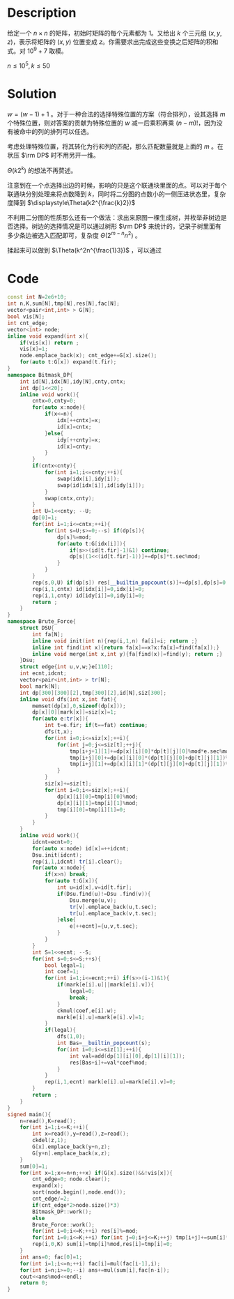 # Description

给定一个 $n\times n$ 的矩阵，初始时矩阵的每个元素都为 $1$。又给出 $k$ 个三元组 $(x,y,z)$，表示将矩阵的 $(x,y)$ 位置变成 $z$。你需要求出完成这些变换之后矩阵的积和式。对 $10^9+7$ 取模。

$n\le 10^5,k\le 50$

# Solution

$w=(w-1)+1$ 。对于一种合法的选择特殊位置的方案（符合排列），设其选择 $m$ 个特殊位置，则对答案的贡献为特殊位置的 $w$ 减一后乘积再乘 $(n-m)!$，因为没有被命中的列的排列可以任选。

考虑处理特殊位置，将其转化为行和列的匹配，那么匹配数量就是上面的 $m$ 。在状压 $\rm DP$ 时不用另开一维。

$\Theta(k2^{k})$ 的想法不再赘述。

注意到在一个点选择出边的时候，影响的只是这个联通块里面的点。可以对于每个联通块分别处理来将点数降到 $k$，同时将二分图的点数小的一侧压进状态里，复杂度降到 $\displaystyle\Theta(k2^{\frac{k}2})$

不利用二分图的性质那么还有一个做法：求出来原图一棵生成树，并枚举非树边是否选择。树边的选择情况是可以通过树形 $\rm DP$ 来统计的，记录子树里面有多少条边被选入匹配即可，复杂度 $\Theta(2^{m-n}n^2)$ 。

揉起来可以做到 $\Theta(k^2n^{\frac{1}3})$ ，可以通过

# Code

```cpp
const int N=2e6+10;
int n,K,sum[N],tmp[N],res[N],fac[N];
vector<pair<int,int> > G[N];
bool vis[N];
int cnt_edge;
vector<int> node;
inline void expand(int x){
	if(vis[x]) return ;
	vis[x]=1;
	node.emplace_back(x); cnt_edge+=G[x].size();
	for(auto t:G[x]) expand(t.fir);
}
namespace Bitmask_DP{
	int id[N],idx[N],idy[N],cnty,cntx;
	int dp[1<<20];
	inline void work(){
		cntx=0,cnty=0;
		for(auto x:node){
			if(x<=n){
				idx[++cntx]=x;
				id[x]=cntx;
			}else{
				idy[++cnty]=x;
				id[x]=cnty;
			}
		}
		if(cntx<cnty){
			for(int i=1;i<=cnty;++i){
				swap(idx[i],idy[i]);
				swap(id[idx[i]],id[idy[i]]);
			}
			swap(cntx,cnty);
		}
		int U=1<<cnty; --U;
		dp[0]=1;
		for(int i=1;i<=cntx;++i){
			for(int s=U;s>=0;--s) if(dp[s]){
				dp[s]%=mod;
				for(auto t:G[idx[i]]){
					if(s>>(id[t.fir]-1)&1) continue;
					dp[s|(1<<(id[t.fir]-1))]+=dp[s]*t.sec%mod;	
				}
			}
		}
		rep(s,0,U) if(dp[s]) res[__builtin_popcount(s)]+=dp[s],dp[s]=0;
		rep(i,1,cntx) id[idx[i]]=0,idx[i]=0;
		rep(i,1,cnty) id[idy[i]]=0,idy[i]=0;
		return ;
	}	
}
namespace Brute_Force{
	struct DSU{
		int fa[N];
		inline void init(int n){rep(i,1,n) fa[i]=i; return ;}
		inline int find(int x){return fa[x]==x?x:fa[x]=find(fa[x]);}
		inline void merge(int x,int y){fa[find(x)]=find(y); return ;}
	}Dsu;
	struct edge{int u,v,w;}e[110];
	int ecnt,idcnt;
	vector<pair<int,int> > tr[N];
	bool mark[N];
	int dp[300][300][2],tmp[300][2],id[N],siz[300];
	inline void dfs(int x,int fat){
		memset(dp[x],0,sizeof(dp[x]));
		dp[x][0][mark[x]]=siz[x]=1;
		for(auto e:tr[x]){
			int t=e.fir; if(t==fat) continue;
			dfs(t,x);
			for(int i=0;i<=siz[x];++i){
				for(int j=0;j<=siz[t];++j){
					tmp[i+j+1][1]+=dp[x][i][0]*dp[t][j][0]%mod*e.sec%mod;
					tmp[i+j][0]+=dp[x][i][0]*(dp[t][j][0]+dp[t][j][1])%mod;
					tmp[i+j][1]+=dp[x][i][1]*(dp[t][j][0]+dp[t][j][1])%mod;
				}
			}
			siz[x]+=siz[t];
			for(int i=0;i<=siz[x];++i){
				dp[x][i][0]=tmp[i][0]%mod;
				dp[x][i][1]=tmp[i][1]%mod;
				tmp[i][0]=tmp[i][1]=0;
			}
		}
	}
	inline void work(){
		idcnt=ecnt=0;
		for(auto x:node) id[x]=++idcnt;
		Dsu.init(idcnt);
		rep(i,1,idcnt) tr[i].clear();
		for(auto x:node){
			if(x>n) break;
			for(auto t:G[x]){
				int u=id[x],v=id[t.fir];
				if(Dsu.find(u)!=Dsu .find(v)){
					Dsu.merge(u,v);
					tr[v].emplace_back(u,t.sec);
					tr[u].emplace_back(v,t.sec);
				}else{
					e[++ecnt]={u,v,t.sec};
				}
			}
		}
		int S=1<<ecnt; --S;
		for(int s=0;s<=S;++s){
			bool legal=1;
			int coef=1;
			for(int i=1;i<=ecnt;++i) if(s>>(i-1)&1){
				if(mark[e[i].u]||mark[e[i].v]){
					legal=0;
					break;
				}
				ckmul(coef,e[i].w);
				mark[e[i].u]=mark[e[i].v]=1;
			}
			if(legal){
				dfs(1,0);
				int Bas=__builtin_popcount(s);
				for(int i=0;i<=siz[1];++i){
					int val=add(dp[1][i][0],dp[1][i][1]);
					res[Bas+i]+=val*coef%mod;
				}
			}
			rep(i,1,ecnt) mark[e[i].u]=mark[e[i].v]=0;
		}
		return ;
	}
}
signed main(){
	n=read(),K=read();
	for(int i=1;i<=K;++i){
		int x=read(),y=read(),z=read();
		ckdel(z,1);
		G[x].emplace_back(y+n,z);
		G[y+n].emplace_back(x,z);
	}
	sum[0]=1;
	for(int x=1;x<=n+n;++x) if(G[x].size()&&!vis[x]){
		cnt_edge=0; node.clear();
		expand(x);
		sort(node.begin(),node.end());
		cnt_edge/=2;
		if(cnt_edge*2>node.size()*3) 
		Bitmask_DP::work();
		else 
		Brute_Force::work();
		for(int i=0;i<=K;++i) res[i]%=mod;
		for(int i=0;i<=K;++i) for(int j=0;i+j<=K;++j) tmp[i+j]+=sum[i]*res[j]%mod;
		rep(i,0,K) sum[i]=tmp[i]%mod,res[i]=tmp[i]=0; 
	}
	int ans=0; fac[0]=1;
	for(int i=1;i<=n;++i) fac[i]=mul(fac[i-1],i);
	for(int i=n;i>=0;--i) ans+=mul(sum[i],fac[n-i]);
	cout<<ans%mod<<endl;
	return 0;
}
```